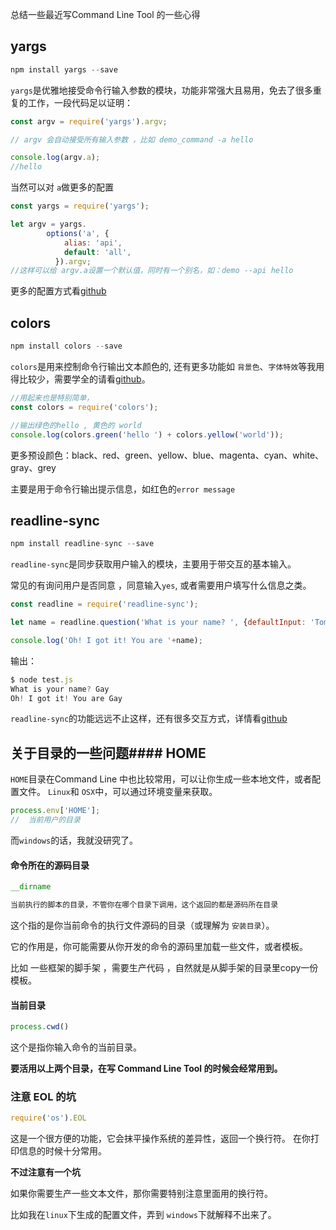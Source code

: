 

> 
总结一些最近写Command Line Tool 的一些心得

## yargs
```javascript
npm install yargs --save
```

`yargs`是优雅地接受命令行输入参数的模块，功能非常强大且易用，免去了很多重复的工作，一段代码足以证明：

```javascript
const argv = require('yargs').argv; 

// argv 会自动接受所有输入参数 ，比如 demo_command -a hello

console.log(argv.a);  
//hello
```

当然可以对 `a`做更多的配置 

```javascript
const yargs = require('yargs');

let argv = yargs.
		options('a', {
		    alias: 'api',
		    default: 'all',
		  }).argv;
//这样可以给 argv.a设置一个默认值，同时有一个别名，如：demo --api hello
```

更多的配置方式看[github](https://github.com/yargs/yargs)
## colors
```javascript
npm install colors --save
```

`colors`是用来控制命令行输出文本颜色的, 还有更多功能如 `背景色`、`字体特效`等我用得比较少，需要学全的请看[github](https://github.com/Marak/colors.js)。

```javascript
//用起来也是特别简单，
const colors = require('colors');

//输出绿色的hello , 黄色的 world
console.log(colors.green('hello ') + colors.yellow('world'));
```

更多预设颜色：black、red、green、yellow、blue、magenta、cyan、white、gray、grey

主要是用于命令行输出提示信息，如红色的`error message`
## readline-sync
```javascript
npm install readline-sync --save
```

`readline-sync`是同步获取用户输入的模块，主要用于带交互的基本输入。

常见的有询问用户是否同意 ，同意输入`yes`, 或者需要用户填写什么信息之类。

```javascript
const readline = require('readline-sync');

let name = readline.question('What is your name? ', {defaultInput: 'Tom'});

console.log('Oh! I got it! You are '+name);
```

输出：

```javascript
$ node test.js 
What is your name? Gay  
Oh! I got it! You are Gay
```

`readline-sync`的功能远远不止这样，还有很多交互方式，详情看[github](https://github.com/anseki/readline-sync)
## 关于目录的一些问题#### HOME
`HOME`目录在Command Line 中也比较常用，可以让你生成一些本地文件，或者配置文件。
`Linux`和 `OSX`中，可以通过环境变量来获取。

```javascript
process.env['HOME'];
//  当前用户的目录
```

而`windows`的话，我就没研究了。
#### 命令所在的源码目录
```javascript
__dirname

当前执行的脚本的目录，不管你在哪个目录下调用，这个返回的都是源码所在目录
```

这个指的是你当前命令的执行文件源码的目录（或理解为 `安装目录`）。

它的作用是，你可能需要从你开发的命令的源码里加载一些文件，或者模板。

比如 一些框架的脚手架 ，需要生产代码 ，自然就是从脚手架的目录里copy一份模板。
#### 当前目录
```javascript
process.cwd()
```

这个是指你输入命令的当前目录。

**要活用以上两个目录，在写 Command Line Tool 的时候会经常用到。** 
### 注意 EOL 的坑
```javascript
require('os').EOL
```

这是一个很方便的功能，它会抹平操作系统的差异性，返回一个换行符。
在你打印信息的时候十分常用。

**不过注意有一个坑** 

如果你需要生产一些文本文件，那你需要特别注意里面用的换行符。

比如我在`linux`下生成的配置文件，弄到 `windows`下就解释不出来了。
